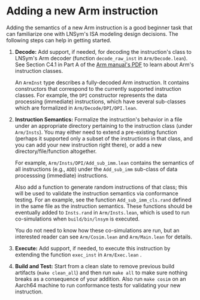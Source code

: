 # Adding a new Arm instruction

Adding the semantics of a new Arm instruction is a good beginner task
that can familiarize one with LNSym's ISA modeling design
decisions. The following steps can help in getting started.

1. **Decode:** Add support, if needed, for decoding the instruction's
   class to LNSym's Arm decoder (function `decode_raw_inst` in
   `Arm/Decode.lean`).  See Section C4.1 in Part A of the [Arm
   manual's
   PDF](https://developer.arm.com/documentation/ddi0487/latest) to
   learn about Arm's instruction classes.

   An `ArmInst` type describes a fully-decoded Arm instruction. It
   contains constructors that correspond to the currently supported
   instruction classes. For example, the `DPI` constructor represents
   the data processing (immediate) instructions, which have several
   sub-classes which are formalized in `Arm/Decode/DPI/DPI.lean`.

2. **Instruction Semantics:** Formalize the instruction's behavior in
   a file under an appropriate directory pertaining to the instruction
   class (under `Arm/Insts`). You may either need to extend a
   pre-existing function (perhaps it supported only a subset of the
   instructions in that class, and you can add your new instruction
   right there), or add a new directory/file/function altogether.

   For example, `Arm/Insts/DPI/Add_sub_imm.lean` contains the
   semantics of all instructions (e.g., `ADD`) under the `Add_sub_imm`
   sub-class of data processsing (immediate) instructions.

   Also add a function to generate random instructions of that class;
   this will be used to validate the instruction semantics via
   conformance testing. For an example, see the function
   `Add_sub_imm_cls.rand` defined in the same file as the instruction
   semantics. These functions should be eventually added to
   `Insts.rand` in `Arm/Insts.lean`, which is used to run
   co-simulations when `build/bin/lnsym` is executed.

   You do not need to know how these co-simulations are run, but an
   interested reader can see `Arm/Cosim.lean` and `Arm/Main.lean` for
   details.

3. **Execute:** Add support, if needed, to execute this instruction by
   extending the function `exec_inst` in `Arm/Exec.lean` .

4. **Build and Test:** Start from a clean slate to remove previous
   build artifacts (`make clean_all`) and then run `make all` to make
   sure nothing breaks as a consequence of your addition. Also run
   `make cosim` on an Aarch64 machine to run conformance tests for
   validating your new instruction.

